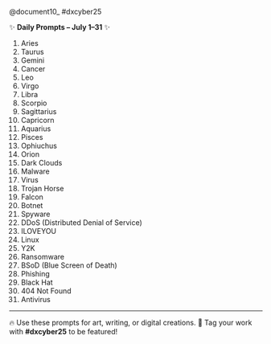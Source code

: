 @document10_
#dxcyber25

✨ **Daily Prompts – July 1–31** ✨

1. Aries
2. Taurus
3. Gemini
4. Cancer
5. Leo
6. Virgo
7. Libra
8. Scorpio
9. Sagittarius
10. Capricorn
11. Aquarius
12. Pisces
13. Ophiuchus
14. Orion
15. Dark Clouds
16. Malware
17. Virus
18. Trojan Horse
19. Falcon
20. Botnet
21. Spyware
22. DDoS (Distributed Denial of Service)
23. ILOVEYOU
24. Linux
25. Y2K
26. Ransomware
27. BSoD (Blue Screen of Death)
28. Phishing
29. Black Hat
30. 404 Not Found
31. Antivirus

---

🔥 Use these prompts for art, writing, or digital creations.
🧠 Tag your work with **#dxcyber25** to be featured!

